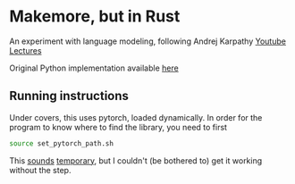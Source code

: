 # Makemore, but in Rust

An experiment with language modeling, following Andrej Karpathy [Youtube Lectures](https://www.youtube.com/watch?v=PaCmpygFfXo)

Original Python implementation available [here](https://github.com/karpathy/makemore)

## Running instructions

Under covers, this uses pytorch, loaded dynamically. In order for the program to know where to find the library, you need to first

```sh
source set_pytorch_path.sh
```

This [sounds](https://github.com/LaurentMazare/tch-rs/issues/629) [temporary](https://github.com/pytorch/pytorch/issues/96046), but I couldn't (be bothered to) get it working without the step.

